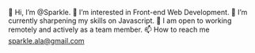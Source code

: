 👋 Hi, I’m @Sparkle.
👀 I’m interested in Front-end Web Development.
🌱 I’m currently sharpening my skills on Javascript.
💞️ I am open to working remotely and actively as a team member.
📫 How to reach me sparkle.ala@gmail.com

<!---
SparkleAla/SparkleAla is a ✨ special ✨ repository because its `README.md` (this file) appears on your GitHub profile.
You can click the Preview link to take a look at your changes.
--->
